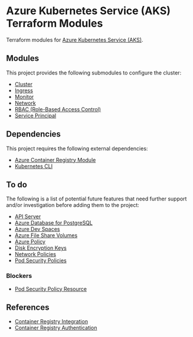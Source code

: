 # Azure Kubernetes Service (AKS) Terraform Modules

Terraform modules for [Azure Kubernetes Service (AKS)](https://azure.microsoft.com/en-gb/services/kubernetes-service/).

## Modules

This project provides the following submodules to configure the cluster:

- [Cluster](modules/cluster/README.md)
- [Ingress](modules/ingress/README.md)
- [Monitor](modules/monitor/README.md)
- [Network](modules/network/README.md)
- [RBAC (Role-Based Access Control)](modules/rbac/README.md)
- [Service Principal](modules/service-principal/README.md)

## Dependencies

This project requires the following external dependencies:

- [Azure Container Registry Module](https://github.com/dbalcomb/terraform-azurerm-acr)
- [Kubernetes CLI](https://kubernetes.io/docs/tasks/tools/install-kubectl/)

## To do

The following is a list of potential future features that need further support
and/or investigation before adding them to the project:

- [API Server](https://docs.microsoft.com/en-gb/azure/aks/api-server-authorized-ip-ranges)
- [Azure Database for PostgreSQL](https://docs.microsoft.com/en-gb/azure/postgresql/concepts-aks)
- [Azure Dev Spaces](https://docs.microsoft.com/en-gb/azure/dev-spaces/)
- [Azure File Share Volumes](https://docs.microsoft.com/en-gb/azure/aks/azure-files-volume)
- [Azure Policy](https://docs.microsoft.com/en-gb/azure/governance/policy/concepts/rego-for-aks)
- [Disk Encryption Keys](https://docs.microsoft.com/en-gb/azure/aks/azure-disk-customer-managed-keys)
- [Network Policies](https://docs.microsoft.com/en-gb/azure/aks/use-network-policies)
- [Pod Security Policies](https://docs.microsoft.com/en-gb/azure/aks/use-pod-security-policies)

### Blockers

- [Pod Security Policy Resource](https://github.com/terraform-providers/terraform-provider-kubernetes/pull/624)

## References

- [Container Registry Integration](https://docs.microsoft.com/en-gb/azure/aks/cluster-container-registry-integration)
- [Container Registry Authentication](https://docs.microsoft.com/en-gb/azure/container-registry/container-registry-auth-kubernetes)
